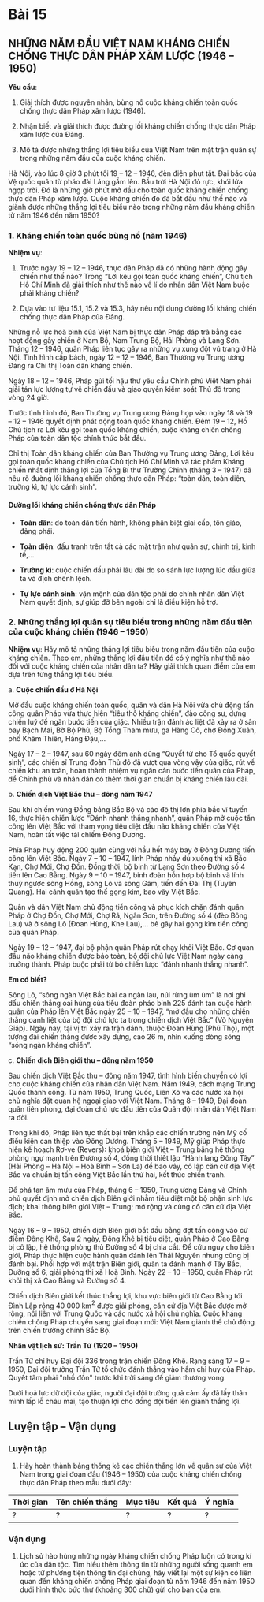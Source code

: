 # Bài 15
## NHỮNG NĂM ĐẦU VIỆT NAM KHÁNG CHIẾN CHỐNG THỰC DÂN PHÁP XÂM LƯỢC (1946 – 1950)

**Yêu cầu**:

1. Giải thích được nguyên nhân, bùng nổ cuộc kháng chiến toàn quốc chống thực dân Pháp xâm lược (1946).

2. Nhận biết và giải thích được đường lối kháng chiến chống thực dân Pháp xâm lược của Đảng.

3. Mô tả được những thắng lợi tiêu biểu của Việt Nam trên mặt trận quân sự trong những năm đầu của cuộc kháng chiến.

Hà Nội, vào lúc 8 giờ 3 phút tối 19 – 12 – 1946, đèn điện phụt tắt. Đại bác của Vệ quốc quân từ pháo đài Láng gầm lên. Bầu trời Hà Nội đỏ rực, khói lửa ngợp trời. Đó là những giờ phút mở đầu cho toàn quốc kháng chiến chống thực dân Pháp xâm lược. Cuộc kháng chiến đó đã bắt đầu như thế nào và giành được những thắng lợi tiêu biểu nào trong những năm đầu kháng chiến từ năm 1946 đến năm 1950?

### 1. Kháng chiến toàn quốc bùng nổ (năm 1946)

**Nhiệm vụ**:

1. Trước ngày 19 – 12 – 1946, thực dân Pháp đã có những hành động gây chiến như thế nào? Trong “Lời kêu gọi toàn quốc kháng chiến”, Chủ tịch Hồ Chí Minh đã giải thích như thế nào về lí do nhân dân Việt Nam buộc phải kháng chiến?

2. Dựa vào tư liệu 15.1, 15.2 và 15.3, hãy nêu nội dung đường lối kháng chiến chống thực dân Pháp của Đảng.

Những nỗ lực hoà bình của Việt Nam bị thực dân Pháp đáp trả bằng các hoạt động gây chiến ở Nam Bộ, Nam Trung Bộ, Hải Phòng và Lạng Sơn. Tháng 12 – 1946, quân Pháp liên tục gây ra những vụ xung đột vũ trang ở Hà Nội. Tình hình cấp bách, ngày 12 – 12 – 1946, Ban Thường vụ Trung ương Đảng ra Chỉ thị Toàn dân kháng chiến.

Ngày 18 – 12 – 1946, Pháp gửi tối hậu thư yêu cầu Chính phủ Việt Nam phải giải tán lực lượng tự vệ chiến đấu và giao quyền kiểm soát Thủ đô trong vòng 24 giờ.

Trước tình hình đó, Ban Thường vụ Trung ương Đảng họp vào ngày 18 và 19 – 12 – 1946 quyết định phát động toàn quốc kháng chiến. Đêm 19 – 12, Hồ Chủ tịch ra Lời kêu gọi toàn quốc kháng chiến, cuộc kháng chiến chống Pháp của toàn dân tộc chính thức bắt đầu.

Chỉ thị Toàn dân kháng chiến của Ban Thường vụ Trung ương Đảng, Lời kêu gọi toàn quốc kháng chiến của Chủ tịch Hồ Chí Minh và tác phẩm Kháng chiến nhất định thắng lợi của Tổng Bí thư Trường Chinh (tháng 3 – 1947) đã nêu rõ đường lối kháng chiến chống thực dân Pháp: “toàn dân, toàn diện, trường kì, tự lực cánh sinh”.

#### Đường lối kháng chiến chống thực dân Pháp

*   **Toàn dân**: do toàn dân tiến hành, không phân biệt giai cấp, tôn giáo, đảng phái.

*   **Toàn diện**: đấu tranh trên tất cả các mặt trận như quân sự, chính trị, kinh tế,...

*   **Trường kì**: cuộc chiến đấu phải lâu dài do so sánh lực lượng lúc đầu giữa ta và địch chênh lệch.

*   **Tự lực cánh sinh**: vận mệnh của dân tộc phải do chính nhân dân Việt Nam quyết định, sự giúp đỡ bên ngoài chỉ là điều kiện hỗ trợ.

### 2. Những thắng lợi quân sự tiêu biểu trong những năm đầu tiên của cuộc kháng chiến (1946 – 1950)

**Nhiệm vụ**: Hãy mô tả những thắng lợi tiêu biểu trong năm đầu tiên của cuộc kháng chiến. Theo em, những thắng lợi đầu tiên đó có ý nghĩa như thế nào đối với cuộc kháng chiến của nhân dân ta? Hãy giải thích quan điểm của em dựa trên từng thắng lợi tiêu biểu.

a. **Cuộc chiến đấu ở Hà Nội**

Mở đầu cuộc kháng chiến toàn quốc, quân và dân Hà Nội vừa chủ động tấn công quân Pháp vừa thực hiện “tiêu thổ kháng chiến”, đào công sự, dựng chiến luỹ để ngăn bước tiến của giặc. Nhiều trận đánh ác liệt đã xảy ra ở sân bay Bạch Mai, Bờ Bộ Phủ, Bộ Tổng Tham mưu, ga Hàng Cỏ, chợ Đồng Xuân, phố Khâm Thiên, Hàng Đậu,...

Ngày 17 – 2 – 1947, sau 60 ngày đêm anh dũng “Quyết tử cho Tổ quốc quyết sinh”, các chiến sĩ Trung đoàn Thủ đô đã vượt qua vòng vây của giặc, rút về chiến khu an toàn, hoàn thành nhiệm vụ ngăn cản bước tiến quân của Pháp, để Chính phủ và nhân dân có thêm thời gian chuẩn bị kháng chiến lâu dài.

b. **Chiến dịch Việt Bắc thu – đông năm 1947**

Sau khi chiếm vùng Đồng bằng Bắc Bộ và các đô thị lớn phía bắc vĩ tuyến 16, thực hiện chiến lược “Đánh nhanh thắng nhanh”, quân Pháp mở cuộc tấn công lên Việt Bắc với tham vọng tiêu diệt đầu não kháng chiến của Việt Nam, hoàn tất việc tái chiếm Đông Dương.

Phía Pháp huy động 200 quân cùng với hầu hết máy bay ở Đông Dương tiến công lên Việt Bắc. Ngày 7 – 10 – 1947, lính Pháp nhảy dù xuống thị xã Bắc Kạn, Chợ Mới, Chợ Đồn. Đồng thời, bộ binh từ Lạng Sơn theo Đường số 4 tiến lên Cao Bằng. Ngày 9 – 10 – 1947, binh đoàn hỗn hợp bộ binh và lính thuỷ ngược sông Hồng, sông Lô và sông Gâm, tiến đến Đài Thị (Tuyên Quang). Hai cánh quân tạo thế gọng kìm, bao vây Việt Bắc.

Quân và dân Việt Nam chủ động tiến công và phục kích chặn đánh quân Pháp ở Chợ Đồn, Chợ Mới, Chợ Rã, Ngân Sơn, trên Đường số 4 (đèo Bông Lau) và ở sông Lô (Đoan Hùng, Khe Lau),... bẻ gãy hai gọng kìm tiến công của quân Pháp.

Ngày 19 – 12 – 1947, đại bộ phận quân Pháp rút chạy khỏi Việt Bắc. Cơ quan đầu não kháng chiến được bảo toàn, bộ đội chủ lực Việt Nam ngày càng trưởng thành. Pháp buộc phải từ bỏ chiến lược “đánh nhanh thắng nhanh”.

**Em có biết?**

Sông Lô, “sông ngàn Việt Bắc bài ca ngàn lau, núi rừng ùm ùm” là nơi ghi dấu chiến thắng oai hùng của tiểu đoàn pháo binh 225 đánh tan cuộc hành quân của Pháp lên Việt Bắc ngày 25 – 10 – 1947, “mở đầu cho những chiến thắng oanh liệt của bộ đội chủ lực ta trong chiến dịch Việt Bắc” (Võ Nguyên Giáp). Ngày nay, tại vị trí xảy ra trận đánh, thuộc Đoan Hùng (Phú Thọ), một tượng đài chiến thắng được xây dựng, cao 26 m, nhìn xuống dòng sông “sóng ngàn kháng chiến”.

c. **Chiến dịch Biên giới thu – đông năm 1950**

Sau chiến dịch Việt Bắc thu – đông năm 1947, tình hình biến chuyển có lợi cho cuộc kháng chiến của nhân dân Việt Nam. Năm 1949, cách mạng Trung Quốc thành công. Từ năm 1950, Trung Quốc, Liên Xô và các nước xã hội chủ nghĩa đặt quan hệ ngoại giao với Việt Nam. Tháng 8 – 1949, Đại đoàn quân tiên phong, đại đoàn chủ lực đầu tiên của Quân đội nhân dân Việt Nam ra đời.

Trong khi đó, Pháp liên tục thất bại trên khắp các chiến trường nên Mỹ cố điều kiện can thiệp vào Đông Dương. Tháng 5 – 1949, Mỹ giúp Pháp thực hiện kế hoạch Rơ-ve (Revers): khoá biên giới Việt – Trung bằng hệ thống phòng ngự mạnh trên Đường số 4, đồng thời thiết lập “Hành lang Đông Tây” (Hải Phòng – Hà Nội – Hoà Bình – Sơn La) để bao vây, cô lập căn cứ địa Việt Bắc và chuẩn bị tấn công Việt Bắc lần thứ hai, kết thúc chiến tranh.

Để phá tan âm mưu của Pháp, tháng 6 – 1950, Trung ương Đảng và Chính phủ quyết định mở chiến dịch Biên giới nhằm tiêu diệt một bộ phận sinh lực địch; khai thông biên giới Việt – Trung; mở rộng và củng cố căn cứ địa Việt Bắc.

Ngày 16 – 9 – 1950, chiến dịch Biên giới bắt đầu bằng đợt tấn công vào cứ điểm Đông Khê. Sau 2 ngày, Đông Khê bị tiêu diệt, quân Pháp ở Cao Bằng bị cô lập, hệ thống phòng thủ Đường số 4 bị chia cắt. Để cứu nguy cho biên giới, Pháp thực hiện cuộc hành quân đánh lên Thái Nguyên nhưng cũng bị đánh bại. Phối hợp với mặt trận Biên giới, quân ta đánh mạnh ở Tây Bắc, Đường số 6, giải phóng thị xã Hoà Bình. Ngày 22 – 10 – 1950, quân Pháp rút khỏi thị xã Cao Bằng và Đường số 4.

Chiến dịch Biên giới kết thúc thắng lợi, khu vực biên giới từ Cao Bằng tới Đình Lập rộng 40 000 km$^2$ được giải phóng, căn cứ địa Việt Bắc được mở rộng, nối liền với Trung Quốc và các nước xã hội chủ nghĩa. Cuộc kháng chiến chống Pháp chuyển sang giai đoạn mới: Việt Nam giành thế chủ động trên chiến trường chính Bắc Bộ.

**Nhân vật lịch sử: Trần Tử (1920 – 1950)**

Trần Tử chỉ huy Đại đội 336 trong trận chiến Đông Khê. Rạng sáng 17 – 9 – 1950, Đại đội trưởng Trần Tử tổ chức đánh thẳng vào hầm chỉ huy của Pháp. Quyết tâm phải "nhổ đồn" trước khi trời sáng để giảm thương vong.

Dưới hoả lực dữ dội của giặc, người đại đội trưởng quả cảm ấy đã lấy thân mình lấp lỗ châu mai, tạo thuận lợi cho đồng đội tiến lên giành thắng lợi.

## Luyện tập – Vận dụng

### Luyện tập

1.  Hãy hoàn thành bảng thống kê các chiến thắng lớn về quân sự của Việt Nam trong giai đoạn đầu (1946 – 1950) của cuộc kháng chiến chống thực dân Pháp theo mẫu dưới đây:

| Thời gian | Tên chiến thắng | Mục tiêu | Kết quả | Ý nghĩa |
|---|---|---|---|---|
| ? | ? | ? | ? | ? |

### Vận dụng

1.  Lịch sử hào hùng những ngày kháng chiến chống Pháp luôn có trong kí ức của dân tộc. Tìm hiểu thêm thông tin từ những người sống quanh em hoặc từ phương tiện thông tin đại chúng, hãy viết lại một sự kiện có liên quan đến kháng chiến chống Pháp giai đoạn từ năm 1946 đến năm 1950 dưới hình thức bức thư (khoảng 300 chữ) gửi cho bạn của em.
